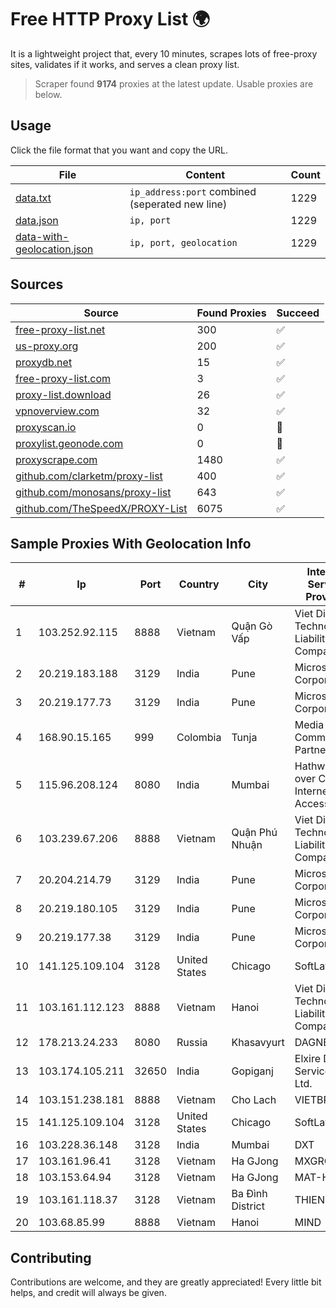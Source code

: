 
# Free HTTP Proxy List 🌍

It is a lightweight project that, every 10 minutes, scrapes lots of free-proxy sites, validates if it works, and serves a clean proxy list.


> Scraper found **9174** proxies at the latest update. Usable proxies are below.

## Usage

Click the file format that you want and copy the URL.


|File|Content|Count|
|----|-------|-----|
|[data.txt](https://raw.githubusercontent.com/themiralay/Proxy-List-World/master/data.txt)|`ip_address:port` combined (seperated new line)|1229|
|[data.json](https://raw.githubusercontent.com/themiralay/Proxy-List-World/master/data.json)|`ip, port`|1229|
|[data-with-geolocation.json](https://raw.githubusercontent.com/themiralay/Proxy-List-World/master/data-with-geolocation.json)|`ip, port, geolocation`|1229|

## Sources

|Source|Found Proxies|Succeed|
|------|-------------|-------|
|[free-proxy-list.net](https://free-proxy-list.net)|300|✅|
|[us-proxy.org](https://www.us-proxy.org)|200|✅|
|[proxydb.net](http://proxydb.net)|15|✅|
|[free-proxy-list.com](https://free-proxy-list.com/?page=&port=&type%5B%5D=http&type%5B%5D=https&up_time=0&search=Search)|3|✅|
|[proxy-list.download](https://www.proxy-list.download/HTTP)|26|✅|
|[vpnoverview.com](https://vpnoverview.com/privacy/anonymous-browsing/free-proxy-servers)|32|✅|
|[proxyscan.io](https://www.proxyscan.io)|0|🚫|
|[proxylist.geonode.com](https://proxylist.geonode.com/api/proxy-list?limit=300&page=1&sort_by=lastChecked&sort_type=desc&protocols=http,https)|0|🚫|
|[proxyscrape.com](https://api.proxyscrape.com/v2/?request=displayproxies&protocol=http&timeout=10000&country=all&ssl=all&anonymity=all)|1480|✅|
|[github.com/clarketm/proxy-list](https://raw.githubusercontent.com/clarketm/proxy-list/master/proxy-list-raw.txt)|400|✅|
|[github.com/monosans/proxy-list](https://raw.githubusercontent.com/monosans/proxy-list/main/proxies/http.txt)|643|✅|
|[github.com/TheSpeedX/PROXY-List](https://raw.githubusercontent.com/TheSpeedX/PROXY-List/master/http.txt)|6075|✅|


## Sample Proxies With Geolocation Info

|#|Ip|Port|Country|City|Internet Service Provider|
|-|--|----|-------|----|-------------------------|
|1|103.252.92.115|8888|Vietnam|Quận Gò Vấp|Viet Digital Technology Liability Company|
|2|20.219.183.188|3129|India|Pune|Microsoft Corporation|
|3|20.219.177.73|3129|India|Pune|Microsoft Corporation|
|4|168.90.15.165|999|Colombia|Tunja|Media Commerce Partners S.A|
|5|115.96.208.124|8080|India|Mumbai|Hathway IP over Cable Internet Access|
|6|103.239.67.206|8888|Vietnam|Quận Phú Nhuận|Viet Digital Technology Liability Company|
|7|20.204.214.79|3129|India|Pune|Microsoft Corporation|
|8|20.219.180.105|3129|India|Pune|Microsoft Corporation|
|9|20.219.177.38|3129|India|Pune|Microsoft Corporation|
|10|141.125.109.104|3128|United States|Chicago|SoftLayer|
|11|103.161.112.123|8888|Vietnam|Hanoi|Viet Digital Technology Liability Company|
|12|178.213.24.233|8080|Russia|Khasavyurt|DAGNET|
|13|103.174.105.211|32650|India|Gopiganj|Elxire Data Services Pvt. Ltd.|
|14|103.151.238.181|8888|Vietnam|Cho Lach|VIETBRANDS|
|15|141.125.109.104|3128|United States|Chicago|SoftLayer|
|16|103.228.36.148|3128|India|Mumbai|DXT|
|17|103.161.96.41|3128|Vietnam|Ha GJong|MXGROUP|
|18|103.153.64.94|3128|Vietnam|Ha GJong|MAT-HN|
|19|103.161.118.37|3128|Vietnam|Ba Đình District|THIENCO|
|20|103.68.85.99|8888|Vietnam|Hanoi|MIND|



## Contributing

Contributions are welcome, and they are greatly appreciated! Every
little bit helps, and credit will always be given.


